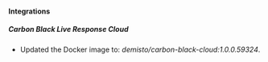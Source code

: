 #### Integrations
##### Carbon Black Live Response Cloud
- Updated the Docker image to: *demisto/carbon-black-cloud:1.0.0.59324*.
